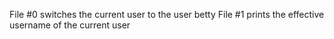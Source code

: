 File #0 switches the current user to the user betty
File #1 prints the effective username of the current user

